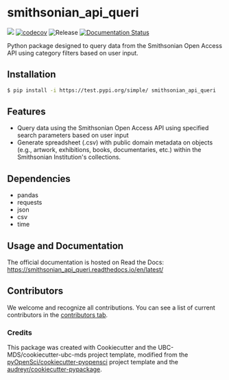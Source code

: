 # smithsonian_api_queri 

![](https://github.com/Alys-217/smithsonian_api_queri/workflows/build/badge.svg) [![codecov](https://codecov.io/gh/Alys-217/smithsonian_api_queri/branch/main/graph/badge.svg)](https://codecov.io/gh/Alys-217/smithsonian_api_queri) ![Release](https://github.com/Alys-217/smithsonian_api_queri/workflows/Release/badge.svg) [![Documentation Status](https://readthedocs.org/projects/smithsonian_api_queri/badge/?version=latest)](https://smithsonian_api_queri.readthedocs.io/en/latest/?badge=latest)

Python package designed to query data from the Smithsonian Open Access API using category filters based on user input.

## Installation

```bash
$ pip install -i https://test.pypi.org/simple/ smithsonian_api_queri
```

## Features

- Query data using the Smithsonian Open Access API using specified search parameters based on user input
- Generate spreadsheet (.csv) with public domain metadata on objects (e.g., artwork, exhibitions, books, documentaries, etc.) within the Smithsonian Institution's collections.

## Dependencies

- pandas
- requests
- json
- csv
- time

## Usage and Documentation

The official documentation is hosted on Read the Docs: https://smithsonian_api_queri.readthedocs.io/en/latest/

## Contributors

We welcome and recognize all contributions. You can see a list of current contributors in the [contributors tab](https://github.com/Alys-217/smithsonian_api_queri/graphs/contributors).

### Credits

This package was created with Cookiecutter and the UBC-MDS/cookiecutter-ubc-mds project template, modified from the [pyOpenSci/cookiecutter-pyopensci](https://github.com/pyOpenSci/cookiecutter-pyopensci) project template and the [audreyr/cookiecutter-pypackage](https://github.com/audreyr/cookiecutter-pypackage).
